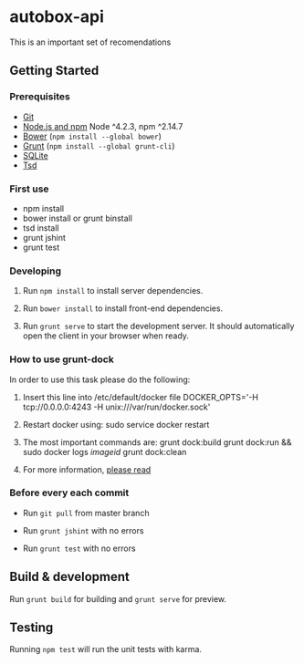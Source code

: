 # autobox-api
This is an important set of recomendations

## Getting Started

### Prerequisites

- [Git](https://git-scm.com/)
- [Node.js and npm](nodejs.org) Node ^4.2.3, npm ^2.14.7
- [Bower](bower.io) (`npm install --global bower`)
- [Grunt](http://gruntjs.com/) (`npm install --global grunt-cli`)
- [SQLite](https://www.sqlite.org/quickstart.html)
- [Tsd](https://github.com/DefinitelyTyped/tsd)

### First use

- npm install
- bower install or grunt binstall
- tsd install
- grunt jshint
- grunt test


### Developing

1. Run `npm install` to install server dependencies.

2. Run `bower install` to install front-end dependencies.

3. Run `grunt serve` to start the development server. It should automatically open the client in your browser when ready.

### How to use grunt-dock

In order to use this task please do the following:

1. Insert this line into /etc/default/docker file
DOCKER_OPTS='-H tcp://0.0.0.0:4243 -H unix:///var/run/docker.sock'

2. Restart docker using:
sudo service docker restart

3. The most important commands are:
grunt dock:build
grunt dock:run && sudo docker logs _imageid_
grunt dock:clean

4. For more information, [please read](https://github.com/JoTrdl/grunt-dock)

### Before every each commit

- Run `git pull` from master branch

- Run `grunt jshint` with no errors

- Run `grunt test` with no errors

## Build & development

Run `grunt build` for building and `grunt serve` for preview.

## Testing

Running `npm test` will run the unit tests with karma.

